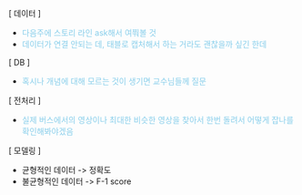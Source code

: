 [ 데이터 ]
- <span style="color: skyblue">다음주에 스토리 라인 ask해서 여쭤볼 것</span>
- <span style="color: skyblue">데이터가 연결 안되는 데, 태블로 캡처해서 하는 거라도 괜찮을까 싶긴 한데</span>

[ DB ]
- <span style="color: skyblue">혹시나 개념에 대해 모르는 것이 생기면 교수님들께 질문</span>

[ 전처리 ]
- <span style="color: skyblue">실제 버스에서의 영상이나 최대한 비슷한 영상을 찾아서 한번 돌려서 어떻게 잡나를 확인해봐야겠음</span>

[ 모델링 ]
- 균형적인 데이터 -> 정확도
- 불균형적인 데이터 -> F-1 score